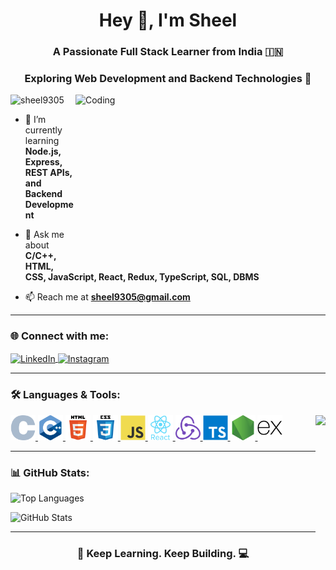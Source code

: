 <h1 align="center">Hey 👋, I'm Sheel</h1>
<h3 align="center">A Passionate Full Stack Learner from India 🇮🇳</h3>
<h3 align="center">Exploring Web Development and Backend Technologies 🚀</h3>

<img align="right" alt="Coding" width="400" height="280" src="https://wallpapercg.com/media/ts_orig/18653.webp">

<p align="left">
  <img src="https://komarev.com/ghpvc/?username=sheel9305&label=Profile%20views&color=0e75b6&style=flat" alt="sheel9305" />
</p>

- 🌱 I’m currently learning **Node.js, Express, REST APIs, and Backend Development**

- 💬 Ask me about **C/C++, HTML, CSS, JavaScript, React, Redux, TypeScript, SQL, DBMS**

- 📫 Reach me at **sheel9305@gmail.com**

---

<h3 align="left">🌐 Connect with me:</h3>
<p align="left">
  <a href="https://www.linkedin.com/in/sheel-shah9305/" target="blank">
    <img align="center" src="https://raw.githubusercontent.com/rahuldkjain/github-profile-readme-generator/master/src/images/icons/Social/linked-in-alt.svg" alt="LinkedIn" height="30" width="40" />
  </a>
  <a href="https://instagram.com/s.sheel" target="blank">
    <img align="center" src="https://raw.githubusercontent.com/rahuldkjain/github-profile-readme-generator/master/src/images/icons/Social/instagram.svg" alt="Instagram" height="30" width="40" />
  </a>
</p>

---

<h3 align="left">🛠️ Languages & Tools:</h3>

<img align="right" height="280" src="https://www.founderjar.com/wp-content/uploads/2022/12/33-Best-Programming-Quotes-To-Inspire-Developers.png"/>

<p align="left">
  <a href="https://www.cprogramming.com/" target="_blank" rel="noreferrer">
    <img src="https://raw.githubusercontent.com/devicons/devicon/master/icons/c/c-original.svg" alt="C" width="40" height="40"/>
  </a> 
  <a href="https://www.w3schools.com/cpp/" target="_blank" rel="noreferrer">
    <img src="https://raw.githubusercontent.com/devicons/devicon/master/icons/cplusplus/cplusplus-original.svg" alt="C++" width="40" height="40"/>
  </a>
  <a href="https://developer.mozilla.org/en-US/docs/Web/HTML" target="_blank" rel="noreferrer">
    <img src="https://raw.githubusercontent.com/devicons/devicon/master/icons/html5/html5-original-wordmark.svg" alt="HTML5" width="40" height="40"/>
  </a>
  <a href="https://developer.mozilla.org/en-US/docs/Web/CSS" target="_blank" rel="noreferrer">
    <img src="https://raw.githubusercontent.com/devicons/devicon/master/icons/css3/css3-original-wordmark.svg" alt="CSS3" width="40" height="40"/>
  </a>
  <a href="https://developer.mozilla.org/en-US/docs/Web/JavaScript" target="_blank" rel="noreferrer">
    <img src="https://raw.githubusercontent.com/devicons/devicon/master/icons/javascript/javascript-original.svg" alt="JavaScript" width="40" height="40"/>
  </a>
  <a href="https://reactjs.org/" target="_blank" rel="noreferrer">
    <img src="https://raw.githubusercontent.com/devicons/devicon/master/icons/react/react-original-wordmark.svg" alt="React" width="40" height="40"/>
  </a>
  <a href="https://redux.js.org/" target="_blank" rel="noreferrer">
    <img src="https://raw.githubusercontent.com/devicons/devicon/master/icons/redux/redux-original.svg" alt="Redux" width="40" height="40"/>
  </a>
  <a href="https://www.typescriptlang.org/" target="_blank" rel="noreferrer">
    <img src="https://raw.githubusercontent.com/devicons/devicon/master/icons/typescript/typescript-original.svg" alt="TypeScript" width="40" height="40"/>
  </a>
  <a href="https://nodejs.org/" target="_blank" rel="noreferrer">
    <img src="https://raw.githubusercontent.com/devicons/devicon/master/icons/nodejs/nodejs-original.svg" alt="Node.js" width="40" height="40"/>
  </a>
  <a href="https://expressjs.com/" target="_blank" rel="noreferrer">
    <img src="https://raw.githubusercontent.com/devicons/devicon/master/icons/express/express-original.svg" alt="Express" width="40" height="40"/>
  </a>
</p>

---

<h3>📊 GitHub Stats:</h3>

<p align="left">
  <img width="350" src="https://github-readme-stats.vercel.app/api/top-langs?username=sheel9305&show_icons=true&locale=en&layout=compact" alt="Top Languages"/>
</p>

<p align="left">
  <img height="320" width="450" src="https://github-readme-stats.vercel.app/api?username=sheel9305&show_icons=true&locale=en" alt="GitHub Stats"/>
</p>

---

<h3 align="center">🚀 Keep Learning. Keep Building. 💻</h3>
